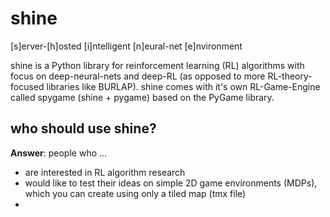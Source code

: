 # shine
[s]erver-[h]osted [i]ntelligent [n]eural-net [e]nvironment

shine is a Python library for reinforcement learning (RL) algorithms with focus on deep-neural-nets and deep-RL
(as opposed to more RL-theory-focused libraries like BURLAP). shine comes with it's own RL-Game-Engine called spygame (shine + pygame)
based on the PyGame library.

## who should use shine?
<b>Answer</b>: people who ...
- are interested in RL algorithm research
- would like to test their ideas on simple 2D game environments (MDPs), which you can create using only a tiled map (tmx file)
- 
